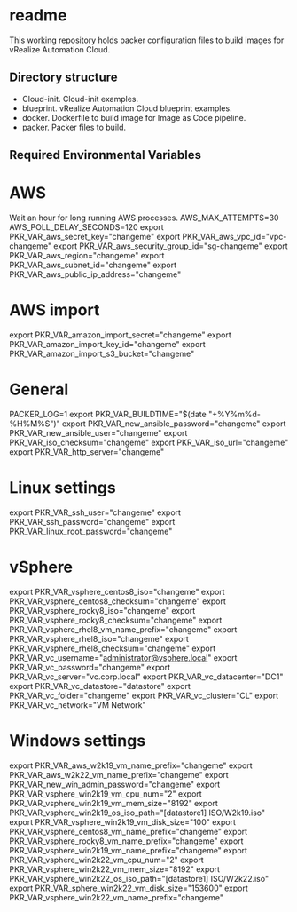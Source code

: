 # readme
This working repository holds packer configuration files to build images
for vRealize Automation Cloud.

## Directory structure
- Cloud-init. Cloud-init examples.
- blueprint. vRealize Automation Cloud blueprint examples.
- docker. Dockerfile to build image for Image as Code pipeline.
- packer. Packer files to build.

## Required Environmental Variables
# AWS 
Wait an hour for long running AWS processes.
AWS_MAX_ATTEMPTS=30
AWS_POLL_DELAY_SECONDS=120
export PKR_VAR_aws_secret_key="changeme"
export PKR_VAR_aws_vpc_id="vpc-changeme" 
export PKR_VAR_aws_security_group_id="sg-changeme" 
export PKR_VAR_aws_region="changeme" 
export PKR_VAR_aws_subnet_id="changeme" 
export PKR_VAR_aws_public_ip_address="changeme" 

# AWS import 
export PKR_VAR_amazon_import_secret="changeme" 
export PKR_VAR_amazon_import_key_id="changeme"
export PKR_VAR_amazon_import_s3_bucket="changeme" 

# General 
PACKER_LOG=1 
export PKR_VAR_BUILDTIME="$(date "+%Y%m%d-%H%M%S")"
export PKR_VAR_new_ansible_password="changeme"
export PKR_VAR_new_ansible_user="changeme"
export PKR_VAR_iso_checksum="changeme"
export PKR_VAR_iso_url="changeme" 
export PKR_VAR_http_server="changeme"  

# Linux settings 
export PKR_VAR_ssh_user="changeme"
export PKR_VAR_ssh_password="changeme"
export PKR_VAR_linux_root_password="changeme"

# vSphere 
export PKR_VAR_vsphere_centos8_iso="changeme"
export PKR_VAR_vsphere_centos8_checksum="changeme"
export PKR_VAR_vsphere_rocky8_iso="changeme"
export PKR_VAR_vsphere_rocky8_checksum="changeme"
export PKR_VAR_vsphere_rhel8_vm_name_prefix="changeme"
export PKR_VAR_vsphere_rhel8_iso="changeme"
export PKR_VAR_vsphere_rhel8_checksum="changeme"
export PKR_VAR_vc_username="administrator@vsphere.local"
export PKR_VAR_vc_password="changeme"
export PKR_VAR_vc_server="vc.corp.local"
export PKR_VAR_vc_datacenter="DC1"
export PKR_VAR_vc_datastore="datastore" 
export PKR_VAR_vc_folder="changeme" 
export PKR_VAR_vc_cluster="CL" 
export PKR_VAR_vc_network="VM Network" 


# Windows settings 
export PKR_VAR_aws_w2k19_vm_name_prefix="changeme" 
export PKR_VAR_aws_w2k22_vm_name_prefix="changeme"
export PKR_VAR_new_win_admin_password="changeme" 
export PKR_VAR_vsphere_win2k19_vm_cpu_num="2" 
export PKR_VAR_vsphere_win2k19_vm_mem_size="8192" 
export PKR_VAR_vsphere_win2k19_os_iso_path="[datastore1] ISO/W2k19.iso"
export PKR_VAR_vsphere_win2k19_vm_disk_size="100" 
export PKR_VAR_vsphere_centos8_vm_name_prefix="changeme" 
export PKR_VAR_vsphere_rocky8_vm_name_prefix="changeme" 
export PKR_VAR_vsphere_win2k19_vm_name_prefix="changeme" 
export PKR_VAR_vsphere_win2k22_vm_cpu_num="2" 
export PKR_VAR_vsphere_win2k22_vm_mem_size="8192" 
export PKR_VAR_vsphere_win2k22_os_iso_path="[datastore1] ISO/W2k22.iso" 
export PKR_VAR_sphere_win2k22_vm_disk_size="153600"
export PKR_VAR_vsphere_win2k22_vm_name_prefix="changeme" 